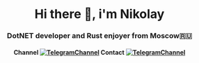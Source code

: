 <div id="header" align="center">
  <h1>Hi there 👋, i'm Nikolay</h1>
  <h3>DotNET developer and Rust enjoyer from Moscow🇷🇺</h3>
  <div>
  <h4>Channel <a href="https://t.me/bald_man_gushcharin"><img src="https://img.shields.io/badge/Telegram-2CA5E0?style=flat-squeare&logo=telegram&logoColor=white" alt="TelegramChannel"/></a> Contact <a href="https://t.me/ni_gushch"><img src="https://img.shields.io/badge/Telegram-2CA5E0?style=flat-squeare&logo=telegram&logoColor=white" alt="TelegramChannel"/></a></h4>
    </div>
</div>

<!--
**ni-gushch/ni-gushch** is a ✨ _special_ ✨ repository because its `README.md` (this file) appears on your GitHub profile.

Here are some ideas to get you started:

- 🔭 I’m currently working on ...
- 🌱 I’m currently learning ...
- 👯 I’m looking to collaborate on ...
- 🤔 I’m looking for help with ...
- 💬 Ask me about ...
- 📫 How to reach me: ...
- 😄 Pronouns: ...
- ⚡ Fun fact: ...
-->
